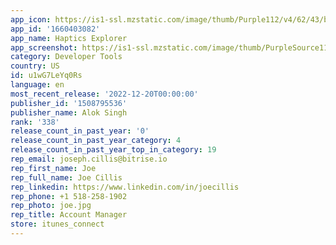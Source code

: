 ```yaml
---
app_icon: https://is1-ssl.mzstatic.com/image/thumb/Purple112/v4/62/43/b4/6243b444-7d52-c929-ee8b-9b6d712f60b1/AppIcon-1x_U007emarketing-0-10-0-85-220.png/1024x1024bb.png
app_id: '1660403082'
app_name: Haptics Explorer
app_screenshot: https://is1-ssl.mzstatic.com/image/thumb/PurpleSource112/v4/df/9b/7b/df9b7be2-0f0a-4694-a6e0-2c5caf5b71fa/c2e6da53-cab7-40da-be1b-d5f9a350f657_Simulator_Screen_Shot_-_iPhone_11_Pro_Max_-_2022-12-18_at_04.09.20.png/1242x2688bb.png
category: Developer Tools
country: US
id: u1wG7LeYq0Rs
language: en
most_recent_release: '2022-12-20T00:00:00'
publisher_id: '1508795536'
publisher_name: Alok Singh
rank: '338'
release_count_in_past_year: '0'
release_count_in_past_year_category: 4
release_count_in_past_year_top_in_category: 19
rep_email: joseph.cillis@bitrise.io
rep_first_name: Joe
rep_full_name: Joe Cillis
rep_linkedin: https://www.linkedin.com/in/joecillis
rep_phone: +1 518-258-1902
rep_photo: joe.jpg
rep_title: Account Manager
store: itunes_connect
---
```

